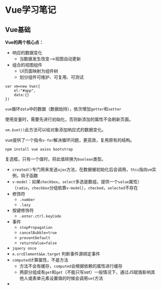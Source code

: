 ﻿# Vue学习笔记 #

## Vue基础 ##

**Vue的两个核心点：**

- 响应的数据变化
    - 当数据发生改变—>视图自动更新
- 组合的视图组件
    - UI页面映射为组件树
    - 划分组件可维护、可复用、可测试

```
var vm=new Vue({
    el:"#app",
    data:{}
})
```

`vue`循环`data`中的数据（数据劫持），依次增加`getter`和`setter`

使用变量时，需要先进行初始化，否则新添加的属性不会刷新页面。

`vm.$set()`此方法可以给对象添加响应式的数据变化。

vue提供了一个指令`v-for`解决循环问题，更高效，复用原有的结构。

`npm install vue axios bootstrap`

复选框，只有一个值时，将此值转换为`boolean`类型。

- `created()`专门用来发送`ajax`方法，在数据被初始化后会调用，`this`指向`vm`实例，钩子函数
- `v-model`：如果`checkbox`，`select`多选是数组，提供一个`value`属性）（`radio`，`checkbox`分组依靠`v-model`），`checked`，`selected`不存在
- 修饰符 
    - `.number` 
    - `.lazy`
- 按键修饰符 
    - `.enter.ctrl.keyCode`
- 事件
    - `stopPropagation`
    - `cancelBubble=true`
    - `preventDefault`
    - `returnValue=false`
- `jquery once`
- `e.srcElement&&e.target` 判断事件源绑定事件
- `computed`计算属性，不是方法
    - 方法不会有缓存，`computed`会根据依赖的属性进行缓存
    - 两部分组成有`get`和`get`（不能只写set）一般情况下，通过JS赋值影响其他人或表单元素设置值的时候会调用`set`方法
-    